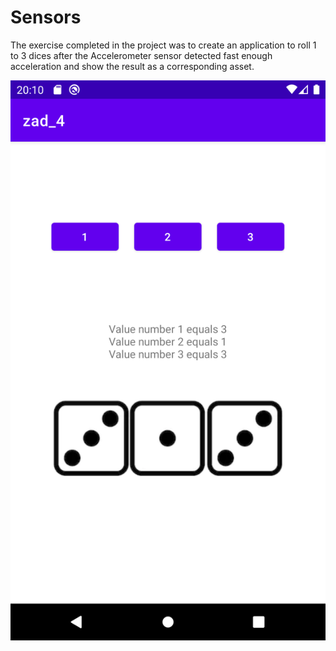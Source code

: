 # Sensors

The exercise completed in the project was to create an application to roll 1 to 3 dices after the Accelerometer sensor detected fast enough acceleration and show the result as a corresponding asset.

<p align="center">
    <img src="https://github.com/ZdrzalikPrzemyslaw/Systemy_Mobilne/blob/main/.github/Ex_4.png"
     alt="Approximation plot"/>
